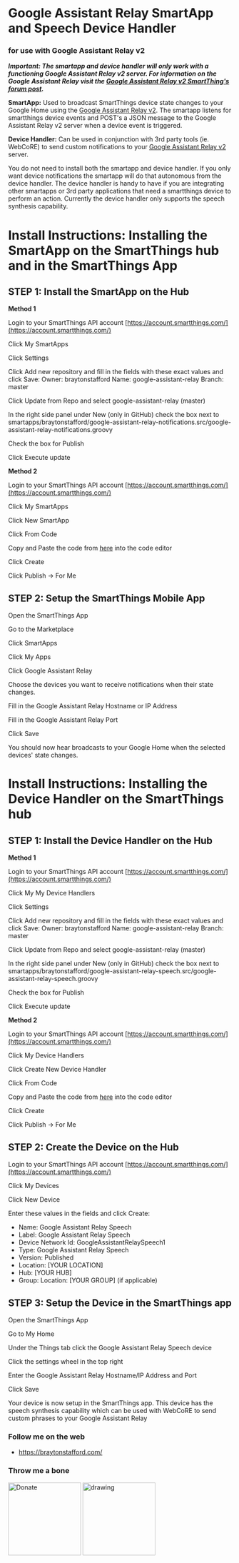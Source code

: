 # Google Assistant Relay SmartApp and Speech Device Handler
### for use with Google Assistant Relay v2

***Important: The smartapp and device handler will only work with a functioning Google Assistant Relay v2 server. For information on the Google Assistant Relay visit the [Google Assistant Relay v2 SmartThing's forum post](https://community.smartthings.com/t/release-google-assistant-relay-v2-0-google-home-audio-notifications).***

**SmartApp:** Used to broadcast SmartThings device state changes to your Google Home using the [Google Assistant Relay v2](https://community.smartthings.com/t/release-google-assistant-relay-v2-0-google-home-audio-notifications). The smartapp listens for smartthings device events and POST's a JSON message to the Google Assistant Relay v2 server when a device event is triggered.

**Device Handler:** Can be used in conjunction with 3rd party tools (ie. WebCoRE) to send custom notifications to your [Google Assistant Relay v2](https://community.smartthings.com/t/release-google-assistant-relay-v2-0-google-home-audio-notifications) server.

You do not need to install both the smartapp and device handler. If you only want device notifications the smartapp will do that autonomous from the device handler.  The device handler is handy to have if you are integrating other smartapps or 3rd party applications that need a smartthings device to perform an action. Currently the device handler only supports the speech synthesis capability.

# Install Instructions: Installing the SmartApp on the SmartThings hub and in the SmartThings App
## STEP 1: Install the SmartApp on the Hub
**Method 1**

Login to your SmartThings API account
[https://account.smartthings.com/](https://account.smartthings.com/)

Click My SmartApps

Click Settings

Click Add new repository and fill in the fields with these exact values and click Save:
  Owner: braytonstafford
  Name: google-assistant-relay
  Branch: master

Click Update from Repo and select google-assistant-relay (master)

In the right side panel under New (only in GitHub) check the box next to smartapps/braytonstafford/google-assistant-relay-notifications.src/google-assistant-relay-notifications.groovy

Check the box for Publish

Click Execute update

**Method 2**

Login to your SmartThings API account
[https://account.smartthings.com/](https://account.smartthings.com/)

Click My SmartApps

Click New SmartApp

Click From Code

Copy and Paste the code from [here](https://raw.githubusercontent.com/braytonstafford/google-assistant-relay/master/smartapps/braytonstafford/google-assistant-relay-notifications.src/google-assistant-relay-notifications.groovy) into the code editor

Click Create

Click Publish -> For Me


## STEP 2: Setup the SmartThings Mobile App
Open the SmartThings App

Go to the Marketplace

Click SmartApps

Click My Apps

Click Google Assistant Relay

Choose the devices you want to receive notifications when their state changes.

Fill in the Google Assistant Relay Hostname or IP Address

Fill in the Google Assistant Relay Port

Click Save

You should now hear broadcasts to your Google Home when the selected devices' state changes.

# Install Instructions: Installing the Device Handler on the SmartThings hub

## STEP 1: Install the Device Handler on the Hub
**Method 1**

Login to your SmartThings API account
[https://account.smartthings.com/](https://account.smartthings.com/)

Click My My Device Handlers

Click Settings

Click Add new repository and fill in the fields with these exact values and click Save:
  Owner: braytonstafford
  Name: google-assistant-relay
  Branch: master

Click Update from Repo and select google-assistant-relay (master)

In the right side panel under New (only in GitHub) check the box next to smartapps/braytonstafford/google-assistant-relay-speech.src/google-assistant-relay-speech.groovy

Check the box for Publish

Click Execute update

**Method 2**

Login to your SmartThings API account
[https://account.smartthings.com/](https://account.smartthings.com/)

Click My Device Handlers

Click Create New Device Handler

Click From Code

Copy and Paste the code from [here](https://raw.githubusercontent.com/braytonstafford/google-assistant-relay/master/devicetypes/braytonstafford/google-assistant-relay-speech.src/google-assistant-relay-speech.groovy) into the code editor

Click Create

Click Publish -> For Me

## STEP 2: Create the Device on the Hub

Login to your SmartThings API account
[https://account.smartthings.com/](https://account.smartthings.com/)

Click My Devices

Click New Device

Enter these values in the fields and click Create:
* Name: Google Assistant Relay Speech
* Label: Google Assistant Relay Speech
* Device Network Id: GoogleAssistantRelaySpeech1
* Type: Google Assistant Relay Speech
* Version: Published
* Location: [YOUR LOCATION]
* Hub: [YOUR HUB]
* Group: Location: [YOUR GROUP] (if applicable)

## STEP 3: Setup the Device in the SmartThings app
Open the SmartThings App

Go to My Home

Under the Things tab click the Google Assistant Relay Speech device

Click the settings wheel in the top right

Enter the Google Assistant Relay Hostname/IP Address and Port

Click Save

Your device is now setup in the SmartThings app. This device has the speech synthesis capability which can be used with WebCoRE to send custom phrases to your Google Assistant Relay

### Follow me on the web

* https://braytonstafford.com/

### Throw me a bone
<a href="https://www.paypal.com/cgi-bin/webscr?cmd=_s-xclick&hosted_button_id=YLWNGCR4CWZU6&source=url" target="_blank"><img src="https://www.paypalobjects.com/en_US/i/btn/btn_donateCC_LG.gif" alt="Donate" width="163"/></a>
<a href="https://www.paypal.com/cgi-bin/webscr?cmd=_s-xclick&hosted_button_id=YLWNGCR4CWZU6&source=url" target="_blank"><img src="https://imgur.com/825moem" alt="drawing" width="163"/></a>

